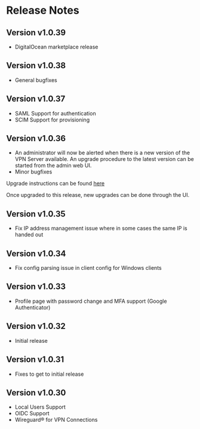 # Release Notes

## Version v1.0.39
* DigitalOcean marketplace release

## Version v1.0.38
* General bugfixes

## Version v1.0.37
* SAML Support for authentication
* SCIM Support for provisioning

## Version v1.0.36
* An administrator will now be alerted when there is a new version of the VPN Server available. An upgrade procedure to the latest version can be started from the admin web UI. 
* Minor bugfixes

Upgrade instructions can be found [here](upgrade.md)

Once upgraded to this release, new upgrades can be done through the UI.

## Version v1.0.35
* Fix IP address management issue where in some cases the same IP is handed out

## Version v1.0.34
* Fix config parsing issue in client config for Windows clients

## Version v1.0.33

* Profile page with password change and MFA support (Google Authenticator)

## Version v1.0.32
* Initial release

## Version v1.0.31

* Fixes to get to initial release

## Version v1.0.30

* Local Users Support
* OIDC Support
* Wireguard® for VPN Connections